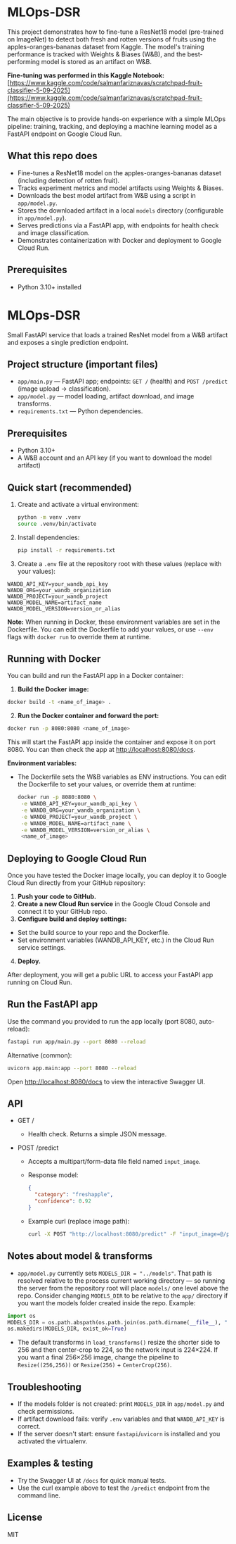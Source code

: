 
# MLOps-DSR

This project demonstrates how to fine-tune a ResNet18 model (pre-trained on ImageNet) to detect both fresh and rotten versions of fruits using the apples-oranges-bananas dataset from Kaggle. The model's training performance is tracked with Weights & Biases (W&B), and the best-performing model is stored as an artifact on W&B.

**Fine-tuning was performed in this Kaggle Notebook:**  
[https://www.kaggle.com/code/salmanfariznavas/scratchpad-fruit-classifier-5-09-2025](https://www.kaggle.com/code/salmanfariznavas/scratchpad-fruit-classifier-5-09-2025)

The main objective is to provide hands-on experience with a simple MLOps pipeline: training, tracking, and deploying a machine learning model as a FastAPI endpoint on Google Cloud Run.

## What this repo does

- Fine-tunes a ResNet18 model on the apples-oranges-bananas dataset (including detection of rotten fruit).
- Tracks experiment metrics and model artifacts using Weights & Biases.
- Downloads the best model artifact from W&B using a script in `app/model.py`.
- Stores the downloaded artifact in a local `models` directory (configurable in `app/model.py`).
- Serves predictions via a FastAPI app, with endpoints for health check and image classification.
- Demonstrates containerization with Docker and deployment to Google Cloud Run.

## Prerequisites

- Python 3.10+ installed

# MLOps-DSR

Small FastAPI service that loads a trained ResNet model from a W&B artifact and exposes a single prediction endpoint.

## Project structure (important files)

- `app/main.py` — FastAPI app; endpoints: `GET /` (health) and `POST /predict` (image upload -> classification).
- `app/model.py` — model loading, artifact download, and image transforms.
- `requirements.txt` — Python dependencies.

## Prerequisites

- Python 3.10+
- A W&B account and an API key (if you want to download the model artifact)

## Quick start (recommended)

1. Create and activate a virtual environment:

   ```bash
   python -m venv .venv
   source .venv/bin/activate
   ```

2. Install dependencies:

   ```bash
   pip install -r requirements.txt
   ```

3. Create a `.env` file at the repository root with these values (replace with your values):

  ```text
  WANDB_API_KEY=your_wandb_api_key
  WANDB_ORG=your_wandb_organization
  WANDB_PROJECT=your_wandb_project
  WANDB_MODEL_NAME=artifact_name
  WANDB_MODEL_VERSION=version_or_alias
  ```

  **Note:** When running in Docker, these environment variables are set in the Dockerfile. You can edit the Dockerfile to add your values, or use `--env` flags with `docker run` to override them at runtime.

## Running with Docker

You can build and run the FastAPI app in a Docker container:

1. **Build the Docker image:**

  ```bash
  docker build -t <name_of_image> .
  ```

2. **Run the Docker container and forward the port:**

  ```bash
  docker run -p 8080:8080 <name_of_image>
  ```

  This will start the FastAPI app inside the container and expose it on port 8080. You can then check the app at [http://localhost:8080/docs](http://localhost:8080/docs).

  **Environment variables:**

- The Dockerfile sets the W&B variables as ENV instructions. You can edit the Dockerfile to set your values, or override them at runtime:

    ```bash
    docker run -p 8080:8080 \
     -e WANDB_API_KEY=your_wandb_api_key \
     -e WANDB_ORG=your_wandb_organization \
     -e WANDB_PROJECT=your_wandb_project \
     -e WANDB_MODEL_NAME=artifact_name \
     -e WANDB_MODEL_VERSION=version_or_alias \
     <name_of_image>
    ```

## Deploying to Google Cloud Run

Once you have tested the Docker image locally, you can deploy it to Google Cloud Run directly from your GitHub repository:

1. **Push your code to GitHub.**
2. **Create a new Cloud Run service** in the Google Cloud Console and connect it to your GitHub repo.
3. **Configure build and deploy settings:**

- Set the build source to your repo and the Dockerfile.
- Set environment variables (WANDB_API_KEY, etc.) in the Cloud Run service settings.

4. **Deploy.**

After deployment, you will get a public URL to access your FastAPI app running on Cloud Run.

## Run the FastAPI app

Use the command you provided to run the app locally (port 8080, auto-reload):

```bash
fastapi run app/main.py --port 8080 --reload
```

Alternative (common):

```bash
uvicorn app.main:app --port 8080 --reload
```

Open <http://localhost:8080/docs> to view the interactive Swagger UI.

## API

- GET /
  - Health check. Returns a simple JSON message.

- POST /predict
  - Accepts a multipart/form-data file field named `input_image`.
  - Response model:

    ```json
    {
      "category": "freshapple",
      "confidence": 0.92
    }
    ```

  - Example curl (replace image path):

    ```bash
    curl -X POST "http://localhost:8080/predict" -F "input_image=@/path/to/image.jpg"
    ```

## Notes about model & transforms

- `app/model.py` currently sets `MODELS_DIR = "../models"`. That path is resolved relative to the process current working directory — so running the server from the repository root will place `models/` one level above the repo. Consider changing `MODELS_DIR` to be relative to the `app/` directory if you want the models folder created inside the repo. Example:

```python
import os
MODELS_DIR = os.path.abspath(os.path.join(os.path.dirname(__file__), "..", "models"))
os.makedirs(MODELS_DIR, exist_ok=True)
```

- The default transforms in `load_transforms()` resize the shorter side to 256 and then center-crop to 224, so the network input is 224×224. If you want a final 256×256 image, change the pipeline to `Resize((256,256))` or `Resize(256)` + `CenterCrop(256)`.

## Troubleshooting

- If the models folder is not created: print `MODELS_DIR` in `app/model.py` and check permissions.
- If artifact download fails: verify `.env` variables and that `WANDB_API_KEY` is correct.
- If the server doesn't start: ensure `fastapi`/`uvicorn` is installed and you activated the virtualenv.

## Examples & testing

- Try the Swagger UI at `/docs` for quick manual tests.
- Use the curl example above to test the `/predict` endpoint from the command line.

## License

MIT
